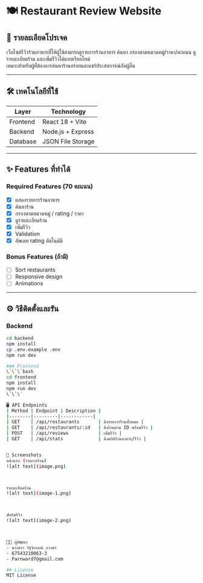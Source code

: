 # 🍽️ Restaurant Review Website


## 📖 รายละเอียดโปรเจค
เว็บไซต์รีวิวร้านอาหารที่ให้ผู้ใช้สามารถดูรายการร้านอาหาร ค้นหา กรองตามหมวดหมู่/ราคา/คะแนน ดูรายละเอียดร้าน และเพิ่มรีวิวได้แบบเรียลไทม์  
เหมาะสำหรับผู้ที่ต้องการค้นหาร้านอร่อยและแชร์ประสบการณ์กับผู้อื่น

---

## 🛠️ เทคโนโลยีที่ใช้
| Layer | Technology |
|-------|------------|
| Frontend | React 18 + Vite |
| Backend | Node.js + Express |
| Database | JSON File Storage |

---

## ✨ Features ที่ทำได้

### Required Features (70 คะแนน)
- [x] แสดงรายการร้านอาหาร
- [x] ค้นหาร้าน
- [x] กรองตามหมวดหมู่ / rating / ราคา
- [x] ดูรายละเอียดร้าน
- [x] เพิ่มรีวิว
- [x] Validation
- [x] อัพเดท rating อัตโนมัติ

### Bonus Features (ถ้ามี)
- [ ] Sort restaurants
- [ ] Responsive design
- [ ] Animations

---

## ⚙️ วิธีติดตั้งและรัน

### Backend
```bash
cd backend
npm install
cp .env.example .env
npm run dev

### Frontend
\`\`\`bash
cd frontend
npm install
npm run dev
\`\`\`

🖥️ API Endpoints
| Method | Endpoint | Description |
|--------|---------|------------|
| GET    | /api/restaurants       | ดึงรายการร้านทั้งหมด |
| GET    | /api/restaurants/:id   | ดึงร้านตาม ID พร้อมรีวิว |
| POST   | /api/reviews           | เพิ่มรีวิว |
| GET    | /api/stats             | ดึงสถิติร้านอาหาร/รีวิว |


📸 Screenshots
หน้าแรก (รายการร้าน)
![alt text](image.png)



รายละเอียดร้าน
![alt text](image-1.png)



ฟอร์มรีวิว
![alt text](image-2.png)



👨‍💻 ผู้พัฒนา
- นางสาว รัฐจิกาลณ์ กวงคำ
- 67543210063-3
- Parnward7@gmail.com

## License
MIT License
